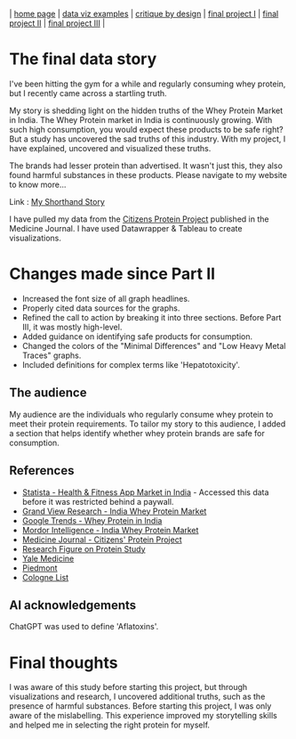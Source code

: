 | [home page](https://nandini-mahurkar.github.io/nandini-dataviz-portfolio/) | [data viz examples](dataviz-examples) | [critique by design](critique-by-design) | [final project I](final-project-part-one) | [final project II](final-project-part-two) | [final project III](final-project-part-three) |

# The final data story

I've been hitting the gym for a while and regularly consuming whey protein, but I recently came across a startling truth. 

My story is shedding light on the hidden truths of the Whey Protein Market in India. The Whey Protein market in India is continuously growing. With such high consumption, you would expect these products to be safe right? But a study has uncovered the sad truths of this industry. With my project, I have explained, uncovered and visualized these truths. 

The brands had lesser protein than advertised. It wasn't just this, they also found harmful substances in these products. Please navigate to my website to know more...

Link : [My Shorthand Story](https://carnegiemellon.shorthandstories.com/dark-side-of-indias-whey-protein-market/index.html)

I have pulled my data from the [Citizens Protein Project](https://journals.lww.com/md-journal/fulltext/2024/04050/citizens_protein_project__a_self_funded,.15.aspx) published in the Medicine Journal. I have used Datawrapper & Tableau to create visualizations.

# Changes made since Part II

- Increased the font size of all graph headlines.  
- Properly cited data sources for the graphs.  
- Refined the call to action by breaking it into three sections. Before Part III, it was mostly high-level.  
- Added guidance on identifying safe products for consumption.  
- Changed the colors of the "Minimal Differences" and "Low Heavy Metal Traces" graphs.  
- Included definitions for complex terms like 'Hepatotoxicity'.  

## The audience

My audience are the individuals who regularly consume whey protein to meet their protein requirements. To tailor my story to this audience, I added a section that helps identify whether whey protein brands are safe for consumption.

## References

- [Statista - Health & Fitness App Market in India](https://www.statista.com/outlook/amo/app/health-fitness/india#revenue) - Accessed this data before it was restricted behind a paywall.
- [Grand View Research - India Whey Protein Market](https://www.grandviewresearch.com/horizon/outlook/whey-protein-market/india)  
- [Google Trends - Whey Protein in India](https://trends.google.com/trends/explore?date=all&geo=IN&q=whey%20protein&hl=en-US)  
- [Mordor Intelligence - India Whey Protein Market](https://www.mordorintelligence.com/industry-reports/india-whey-protein-market)  
- [Medicine Journal - Citizens' Protein Project](https://journals.lww.com/md-journal/fulltext/2024/04050/citizens_protein_project__a_self_funded,.15.aspx)  
- [Research Figure on Protein Study](https://pmc.ncbi.nlm.nih.gov/articles/PMC10994440/figure/SD3/)
- [Yale Medicine](https://www.yalemedicine.org/clinical-keywords/hepatotoxicity#:~:text=Definition,in%20severe%20cases%2C%20liver%20failure.)
- [Piedmont](https://www.piedmont.org/living-real-change/how-to-choose-the-healthiest-protein-powder)
- [Cologne List](https://www.koelnerliste.com/en/product-database)

## AI acknowledgements
ChatGPT was used to define 'Aflatoxins'.
# Final thoughts

I was aware of this study before starting this project, but through visualizations and research, I uncovered additional truths, such as the presence of harmful substances. Before starting this project, I was only aware of the mislabelling. This experience improved my storytelling skills and helped me in selecting the right protein for myself.
